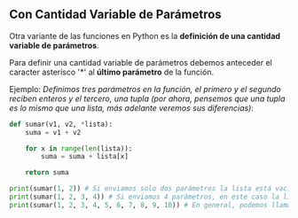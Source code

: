 ## Con Cantidad Variable de Parámetros

Otra variante de las funciones en Python es la **definición de una cantidad variable de parámetros**.

Para definir una cantidad variable de parámetros debemos anteceder el caracter asterísco '*' al **último parámetro** de la función.

Ejemplo: *Definimos tres parámetros en la función, el primero y el segundo reciben enteros y el tercero, una tupla (por ahora, pensemos que una tupla es lo mismo que una lista, más adelante veremos sus diferencias)*:

```python
def sumar(v1, v2, *lista):
    suma = v1 + v2

    for x in range(len(lista)):
        suma = suma + lista[x]

    return suma

print(sumar(1, 2)) # Si enviamos solo dos parámetros la lista está vacía
print(sumar(1, 2, 3, 4)) # Si enviamos 4 parámetros, en este caso la lista tiene dos elementos
print(sumar(1, 2, 3, 4, 5, 6, 7, 8, 9, 10)) # En general, podemos llamar la función enviando cualquier cantidad de enteros.
```